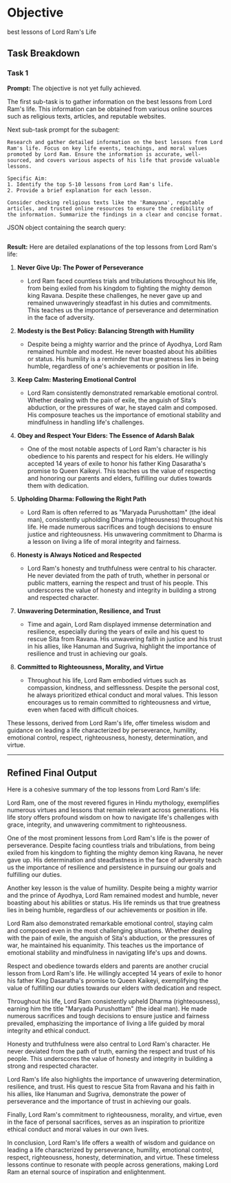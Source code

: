 # Objective

best lessons of Lord Ram's Life

## Task Breakdown

### Task 1

**Prompt:**
The objective is not yet fully achieved.

The first sub-task is to gather information on the best lessons from Lord Ram's life. This information can be obtained from various online sources such as religious texts, articles, and reputable websites.

Next sub-task prompt for the subagent:
```
Research and gather detailed information on the best lessons from Lord Ram's life. Focus on key life events, teachings, and moral values promoted by Lord Ram. Ensure the information is accurate, well-sourced, and covers various aspects of his life that provide valuable lessons.

Specific Aim:
1. Identify the top 5-10 lessons from Lord Ram's life.
2. Provide a brief explanation for each lesson.

Consider checking religious texts like the 'Ramayana', reputable articles, and trusted online resources to ensure the credibility of the information. Summarize the findings in a clear and concise format.
```

JSON object containing the search query:
```

```

**Result:**
Here are detailed explanations of the top lessons from Lord Ram's life:

1. **Never Give Up: The Power of Perseverance**
   - Lord Ram faced countless trials and tribulations throughout his life, from being exiled from his kingdom to fighting the mighty demon king Ravana. Despite these challenges, he never gave up and remained unwaveringly steadfast in his duties and commitments. This teaches us the importance of perseverance and determination in the face of adversity.

2. **Modesty is the Best Policy: Balancing Strength with Humility**
   - Despite being a mighty warrior and the prince of Ayodhya, Lord Ram remained humble and modest. He never boasted about his abilities or status. His humility is a reminder that true greatness lies in being humble, regardless of one's achievements or position in life.

3. **Keep Calm: Mastering Emotional Control**
   - Lord Ram consistently demonstrated remarkable emotional control. Whether dealing with the pain of exile, the anguish of Sita's abduction, or the pressures of war, he stayed calm and composed. His composure teaches us the importance of emotional stability and mindfulness in handling life's challenges.

4. **Obey and Respect Your Elders: The Essence of Adarsh Balak**
   - One of the most notable aspects of Lord Ram's character is his obedience to his parents and respect for his elders. He willingly accepted 14 years of exile to honor his father King Dasaratha's promise to Queen Kaikeyi. This teaches us the value of respecting and honoring our parents and elders, fulfilling our duties towards them with dedication.

5. **Upholding Dharma: Following the Right Path**
   - Lord Ram is often referred to as "Maryada Purushottam" (the ideal man), consistently upholding Dharma (righteousness) throughout his life. He made numerous sacrifices and tough decisions to ensure justice and righteousness. His unwavering commitment to Dharma is a lesson on living a life of moral integrity and fairness.

6. **Honesty is Always Noticed and Respected**
   - Lord Ram's honesty and truthfulness were central to his character. He never deviated from the path of truth, whether in personal or public matters, earning the respect and trust of his people. This underscores the value of honesty and integrity in building a strong and respected character.

7. **Unwavering Determination, Resilience, and Trust**
   - Time and again, Lord Ram displayed immense determination and resilience, especially during the years of exile and his quest to rescue Sita from Ravana. His unwavering faith in justice and his trust in his allies, like Hanuman and Sugriva, highlight the importance of resilience and trust in achieving our goals.

8. **Committed to Righteousness, Morality, and Virtue**
   - Throughout his life, Lord Ram embodied virtues such as compassion, kindness, and selflessness. Despite the personal cost, he always prioritized ethical conduct and moral values. This lesson encourages us to remain committed to righteousness and virtue, even when faced with difficult choices.

These lessons, derived from Lord Ram's life, offer timeless wisdom and guidance on leading a life characterized by perseverance, humility, emotional control, respect, righteousness, honesty, determination, and virtue.

---

## Refined Final Output

Here is a cohesive summary of the top lessons from Lord Ram's life:

Lord Ram, one of the most revered figures in Hindu mythology, exemplifies numerous virtues and lessons that remain relevant across generations. His life story offers profound wisdom on how to navigate life's challenges with grace, integrity, and unwavering commitment to righteousness.

One of the most prominent lessons from Lord Ram's life is the power of perseverance. Despite facing countless trials and tribulations, from being exiled from his kingdom to fighting the mighty demon king Ravana, he never gave up. His determination and steadfastness in the face of adversity teach us the importance of resilience and persistence in pursuing our goals and fulfilling our duties.

Another key lesson is the value of humility. Despite being a mighty warrior and the prince of Ayodhya, Lord Ram remained modest and humble, never boasting about his abilities or status. His life reminds us that true greatness lies in being humble, regardless of our achievements or position in life.

Lord Ram also demonstrated remarkable emotional control, staying calm and composed even in the most challenging situations. Whether dealing with the pain of exile, the anguish of Sita's abduction, or the pressures of war, he maintained his equanimity. This teaches us the importance of emotional stability and mindfulness in navigating life's ups and downs.

Respect and obedience towards elders and parents are another crucial lesson from Lord Ram's life. He willingly accepted 14 years of exile to honor his father King Dasaratha's promise to Queen Kaikeyi, exemplifying the value of fulfilling our duties towards our elders with dedication and respect.

Throughout his life, Lord Ram consistently upheld Dharma (righteousness), earning him the title "Maryada Purushottam" (the ideal man). He made numerous sacrifices and tough decisions to ensure justice and fairness prevailed, emphasizing the importance of living a life guided by moral integrity and ethical conduct.

Honesty and truthfulness were also central to Lord Ram's character. He never deviated from the path of truth, earning the respect and trust of his people. This underscores the value of honesty and integrity in building a strong and respected character.

Lord Ram's life also highlights the importance of unwavering determination, resilience, and trust. His quest to rescue Sita from Ravana and his faith in his allies, like Hanuman and Sugriva, demonstrate the power of perseverance and the importance of trust in achieving our goals.

Finally, Lord Ram's commitment to righteousness, morality, and virtue, even in the face of personal sacrifices, serves as an inspiration to prioritize ethical conduct and moral values in our own lives.

In conclusion, Lord Ram's life offers a wealth of wisdom and guidance on leading a life characterized by perseverance, humility, emotional control, respect, righteousness, honesty, determination, and virtue. These timeless lessons continue to resonate with people across generations, making Lord Ram an eternal source of inspiration and enlightenment.